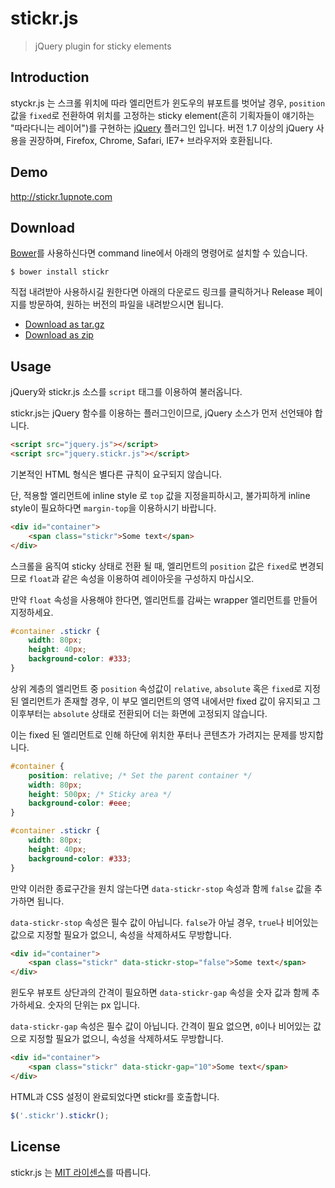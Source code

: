 # stickr.js

> jQuery plugin for sticky elements

## Introduction

styckr.js 는 스크롤 위치에 따라 엘리먼트가 윈도우의 뷰포트를 벗어날 경우, `position` 값을 `fixed`로 전환하여 위치를 고정하는 sticky element(흔히 기획자들이 얘기하는 "따라다니는 레이어")를 구현하는 [jQuery](http://jquery.com) 플러그인 입니다. 버전 1.7 이상의 jQuery 사용을 권장하며, Firefox, Chrome, Safari, IE7+ 브라우저와 호환됩니다.

## Demo
http://stickr.1upnote.com

## Download

[Bower](http://bower.io)를 사용하신다면 command line에서 아래의 명령어로 설치할 수 있습니다.

```
$ bower install stickr
```
직접 내려받아 사용하시길 원한다면 아래의 다운로드 링크를 클릭하거나 Release 페이지를 방문하여, 원하는 버전의 파일을 내려받으시면 됩니다.

 - [Download as tar.gz](https://github.com/woneob/stickr/zipball/master)
 - [Download as zip](https://github.com/woneob/stickr/tarball/master)


## Usage

jQuery와 stickr.js 소스를 `script` 태그를 이용하여 불러옵니다.

stickr.js는 jQuery 함수를 이용하는 플러그인이므로, jQuery 소스가 먼저 선언돼야 합니다.

```html
<script src="jquery.js"></script>
<script src="jquery.stickr.js"></script>
```

기본적인 HTML 형식은 별다른 규칙이 요구되지 않습니다.

단, 적용할 엘리먼트에 inline style 로 `top` 값을 지정을피하시고, 불가피하게 inline style이 필요하다면 `margin-top`을 이용하시기 바랍니다.

```html
<div id="container">
    <span class="stickr">Some text</span>
</div>
```

스크롤을 움직여 sticky 상태로 전환 될 때, 엘리먼트의 `position` 값은 `fixed`로 변경되므로 `float`과 같은 속성을 이용하여 레이아웃을 구성하지 마십시오.

만약 `float` 속성을 사용해야 한다면, 엘리먼트를 감싸는 wrapper 엘리먼트를 만들어 지정하세요.

```css
#container .stickr {
    width: 80px;
    height: 40px;
    background-color: #333;
}
```

상위 계층의 엘리먼트 중 `position` 속성값이 `relative`, `absolute` 혹은 `fixed`로 지정된 엘리먼트가 존재할 경우, 이 부모 엘리먼트의 영역 내에서만 fixed 값이 유지되고 그 이후부터는 `absolute` 상태로 전환되어 더는 화면에 고정되지 않습니다.

이는 fixed 된 엘리먼트로 인해 하단에 위치한 푸터나 콘텐츠가 가려지는 문제를 방지합니다.

```css
#container {
    position: relative; /* Set the parent container */
    width: 80px;
    height: 500px; /* Sticky area */
    background-color: #eee;
}

#container .stickr {
    width: 80px;
    height: 40px;
    background-color: #333;
}
```

만약 이러한 종료구간을 원치 않는다면 `data-stickr-stop` 속성과 함께 `false` 값을 추가하면 됩니다.

`data-stickr-stop` 속성은 필수 값이 아닙니다. `false`가 아닐 경우, `true`나 비어있는 값으로 지정할 필요가 없으니, 속성을 삭제하셔도 무방합니다.

```html
<div id="container">
    <span class="stickr" data-stickr-stop="false">Some text</span>
</div>
```

윈도우 뷰포트 상단과의 간격이 필요하면 `data-stickr-gap` 속성을 숫자 값과 함께 추가하세요. 숫자의 단위는 px 입니다.

`data-stickr-gap` 속성은 필수 값이 아닙니다. 간격이 필요 없으면, `0`이나 비어있는 값으로 지정할 필요가 없으니, 속성을 삭제하셔도 무방합니다.

```html
<div id="container">
    <span class="stickr" data-stickr-gap="10">Some text</span>
</div>
```

HTML과 CSS 설정이 완료되었다면 stickr를 호출합니다.

```js
$('.stickr').stickr();
```

## License

stickr.js 는 [MIT 라이센스](http://1up.mit-license.org/)를 따릅니다.
